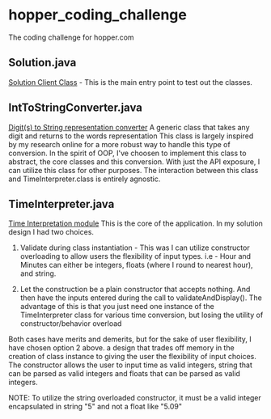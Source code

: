 # hopper_coding_challenge
The coding challenge for hopper.com

## Solution.java 
[Solution Client Class](TimeInterpreter/src/Solution.java) - This is the main entry point to test out the classes.

## IntToStringConverter.java 
[Digit(s) to String representation converter](TimeInterpreter/src/IntToStringConverter.java)
A generic class that takes any digit and returns to the words representation
This class is largely inspired by my research online for a more robust way to
handle this type of conversion.
In the spirit of OOP, I've choosen to implement this class to abstract,
the core classes and this conversion. With just the API exposure, I can
utilize this class for other purposes.
The interaction between this class and TimeInterpreter.class is entirely
agnostic.

## TimeInterpreter.java
[Time Interpretation module](TimeInterpreter/src/TimeInterpreter.java)
This is the core of the application. In my solution design I had two choices.
1. Validate during class instantiation - This was I can utilize constructor
overloading to allow users the flexibility of input types. i.e - Hour and Minutes
can either be integers, floats (where I round to nearest hour), and string.

2. Let the construction be a plain constructor that accepts nothing. And then have the inputs
entered during the call to validateAndDisplay(). The advantage of this is that you just need
one instance of the TimeInterpreter class for various time conversion, but losing the utility of constructor/behavior overload

Both cases have merits and demerits, but for the sake of user flexibility, I have chosen option 2 above. a design that trades off memory
in the creation of class instance to giving the user the flexibility of input choices. The constructor allows the user to
input time as valid integers, string that can be parsed as valid integers
and floats that can be parsed as valid integers.

NOTE: To utilize the string overloaded constructor, it must be a valid integer encapsulated in string "5" and not a float
like "5.09"

